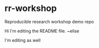 # rr-workshop
Reproducible research workshop demo repo

Hi I'm editing the README file.
~elise

I'm editing as well
